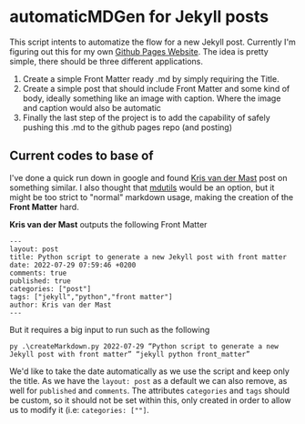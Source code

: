 # automaticMDGen for Jekyll posts

This script intents to automatize the flow for a new Jekyll post. Currently I'm figuring out this for my own [Github Pages Website](https://github.com/guilhermetheis/guilhermetheis.github.io). The idea is pretty simple, there should be three different applications.

1) Create a simple Front Matter ready .md by simply requiring the Title.
2) Create a simple post that should include Front Matter and some kind of body, ideally something like an image with caption. Where the image and caption would also be automatic
3) Finally the last step of the project is to add the capability of safely pushing this .md to the github pages repo (and posting)

## Current codes to base of

I've done a quick run down in google and found [Kris van der Mast](https://www.krisvandermast.com/post/2022/03/08/python-script-to-generate-a-new-jekyll-post-with-front-matter.html) post on something similar. I also thought that [mdutils](https://github.com/didix21/mdutils) would be an option, but it might be too strict to "normal" markdown usage, making the creation of the **Front Matter** hard. 

**Kris van der Mast** outputs the following Front Matter

```
---
layout: post
title: Python script to generate a new Jekyll post with front matter
date: 2022-07-29 07:59:46 +0200
comments: true
published: true
categories: ["post"]
tags: ["jekyll","python","front matter"]
author: Kris van der Mast
---
```

But it requires a big input to run such as the following

```
py .\createMarkdown.py 2022-07-29 “Python script to generate a new Jekyll post with front matter” “jekyll python front_matter”
```

We'd like to take the date automatically as we use the script and keep only the title. As we have the `layout: post` as a default we can also remove, as well for `published` and `comments`. The attributes `categories` and `tags` should be custom, so it should not be set within this, only created in order to allow us to modify it (i.e: `categories: [""]`.